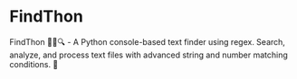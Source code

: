# FindThon
FindThon 🕵️‍♂️🔍 - A Python console-based text finder using regex. Search, analyze, and process text files with advanced string and number matching conditions. 🚀
